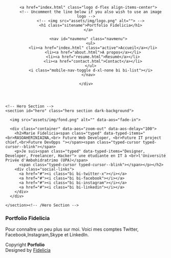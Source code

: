 <!DOCTYPE html>
<html lang="en">

<head>
  <meta charset="utf-8">
  <meta content="width=device-width, initial-scale=1.0" name="viewport">
  <title>Portfolio Fidelicia</title>
  <meta name="description" content="">
  <meta name="keywords" content="">

  <!-- Favicons -->
  <link href="assets/img/favicon.png" rel="icon">
  <link href="assets/img/apple-touch-icon.png" rel="apple-touch-icon">

  <!-- Fonts -->
  <link href="https://fonts.googleapis.com" rel="preconnect">
  <link href="https://fonts.gstatic.com" rel="preconnect" crossorigin>
  <link href="https://fonts.googleapis.com/css2?family=Roboto:ital,wght@0,100;0,300;0,400;0,500;0,700;0,900;1,100;1,300;1,400;1,500;1,700;1,900&family=Poppins:ital,wght@0,100;0,200;0,300;0,400;0,500;0,600;0,700;0,800;0,900;1,100;1,200;1,300;1,400;1,500;1,600;1,700;1,800;1,900&family=Raleway:ital,wght@0,100;0,200;0,300;0,400;0,500;0,600;0,700;0,800;0,900;1,100;1,200;1,300;1,400;1,500;1,600;1,700;1,800;1,900&display=swap" rel="stylesheet">

  <!-- Vendor CSS Files -->
  <link href="assets/vendor/bootstrap/css/bootstrap.min.css" rel="stylesheet">
  <link href="assets/vendor/bootstrap-icons/bootstrap-icons.css" rel="stylesheet">
  <link href="assets/vendor/aos/aos.css" rel="stylesheet">
  <link href="assets/vendor/swiper/swiper-bundle.min.css" rel="stylesheet">
  <link href="assets/vendor/glightbox/css/glightbox.min.css" rel="stylesheet">

  <!-- Main CSS File -->
  <link href="assets/css/main.css" rel="stylesheet">

  <!-- =======================================================
  * Template Name: Personal
  * Template URL: https://bootstrapmade.com/personal-free-resume-bootstrap-template/
  * Updated: Nov 04 2024 with Bootstrap v5.3.3
  * Author: BootstrapMade.com
  * License: https://bootstrapmade.com/license/
  ======================================================== -->
</head>

<body class="index-page">

  <header id="header" class="header d-flex align-items-center fixed-top">
    <div class="container-fluid container-xl position-relative d-flex align-items-center justify-content-between">

      <a href="index.html" class="logo d-flex align-items-center">
        <!-- Uncomment the line below if you also wish to use an image logo -->
        <!-- <img src="assets/img/logo.png" alt=""> -->
        <h1 class="sitename">Portfolio Fidelicia</h1>
      </a>

      <nav id="navmenu" class="navmenu">
        <ul>
          <li><a href="index.html" class="active">Accueil</a></li>
          <li><a href="about.html">A propos</a></li>
          <li><a href="resume.html">Resumé</a></li>
          <li><a href="contact.html">Contact</a></li>
        </ul>
        <i class="mobile-nav-toggle d-xl-none bi bi-list"></i>
      </nav>

    </div>
  </header>

  <main class="main">

    <!-- Hero Section -->
    <section id="hero" class="hero section dark-background">

      <img src="assets/img/fond.png" alt="" data-aos="fade-in">

      <div class="container" data-aos="zoom-out" data-aos-delay="100">
        <h2>Marie Fidelicia<span class="typed" data-typed-items="<br>RASOAHERINIAINA,<br> Future Web Developer, <br>Future IT project chief,<br>Future DevOpps "></span><span class="typed-cursor typed-cursor--blink"></span>
        <p>Je suis<span class="typed" data-typed-items="Designer, Developer, Freelancer, Hacker"> une étudiante en IT à <br>l'Université Privée d'Ambohidratrimo (UPA)</span>
          <span class="typed-cursor typed-cursor--blink"></span></p></h2>
        <div class="social-links">
          <a href="#"><i class="bi bi-twitter-x"></i></a>
          <a href="#"><i class="bi bi-facebook"></i></a>
          <a href="#"><i class="bi bi-instagram"></i></a>
          <a href="#"><i class="bi bi-linkedin"></i></a>
        </div>
      </div>

    </section><!-- /Hero Section -->

  </main>

  <footer id="footer" class="footer dark-background">
    <div class="container">
      <h3 class="sitename">Portfolio Fidelicia</h3>
      <p>Pour connaître un peu plus sur moi. Voici mes comptes Twitter, Facebook,Instagram,Skype et LinkedIn.</p>
      <div class="social-links d-flex justify-content-center">
        <a href=""><i class="bi bi-twitter-x"></i></a>
        <a href=""><i class="bi bi-facebook"></i></a>
        <a href=""><i class="bi bi-instagram"></i></a>
        <a href=""><i class="bi bi-skype"></i></a>
        <a href=""><i class="bi bi-linkedin"></i></a>
      </div>
      <div class="container">
        <div class="copyright">
          <span>Copyright</span> <strong class="px-1 sitename">Porfolio</strong> 
        </div>
        <div class="credits">
          <!-- All the links in the footer should remain intact. -->
          <!-- You can delete the links only if you've purchased the pro version. -->
          <!-- Licensing information: https://bootstrapmade.com/license/ -->
          <!-- Purchase the pro version with working PHP/AJAX contact form: [buy-url] -->
          Designed by <a href="https://bootstrapmade.com/">Fidelicia</a>
        </div>
      </div>
    </div>
  </footer>

  <!-- Scroll Top -->
  <a href="#" id="scroll-top" class="scroll-top d-flex align-items-center justify-content-center"><i class="bi bi-arrow-up-short"></i></a>

  <!-- Preloader -->
  <div id="preloader"></div>

  <!-- Vendor JS Files -->
  <script src="assets/vendor/bootstrap/js/bootstrap.bundle.min.js"></script>
  <script src="assets/vendor/php-email-form/validate.js"></script>
  <script src="assets/vendor/aos/aos.js"></script>
  <script src="assets/vendor/typed.js/typed.umd.js"></script>
  <script src="assets/vendor/purecounter/purecounter_vanilla.js"></script>
  <script src="assets/vendor/waypoints/noframework.waypoints.js"></script>
  <script src="assets/vendor/swiper/swiper-bundle.min.js"></script>
  <script src="assets/vendor/glightbox/js/glightbox.min.js"></script>
  <script src="assets/vendor/imagesloaded/imagesloaded.pkgd.min.js"></script>
  <script src="assets/vendor/isotope-layout/isotope.pkgd.min.js"></script>

  <!-- Main JS File -->
  <script src="assets/js/main.js"></script>

</body>

</html>
